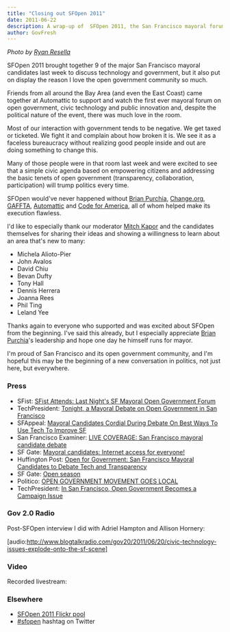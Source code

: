 ```yaml
---
title: "Closing out SFOpen 2011"
date: 2011-06-22
description: A wrap-up of  SFOpen 2011, the San Francisco mayoral forum on open government, civic technology and public innovation.
author: GovFresh
---
```




<em>Photo by <a href="http://ryanresella.com">Ryan Resella</a></em>

SFOpen 2011 brought together 9 of the major San Francisco mayoral candidates last week to discuss technology and government, but it also put on display the reason I love the open government community so much.

Friends from all around the Bay Area (and even the East Coast) came together at Automattic to support and watch the first ever mayoral forum on open government, civic technology and public innovation and, despite the political nature of the event, there was much love in the room. 

Most of our interaction with government tends to be negative. We get taxed or ticketed. We fight it and complain about how broken it is. We see it as a faceless bureaucracy without realizing good people inside and out are doing something to change this.

Many of those people were in that room last week and were excited to see that a simple civic agenda based on empowering citizens and addressing the basic tenets of open government (transparency, collaboration, participation) will trump politics every time.

SFOpen would've never happened without <a href="http://twitter.com/BrianPurchia">Brian Purchia</a>, <a href="http://Change.org">Change.org</a>, <a href="http://GAFFTA.org">GAFFTA</a>, <a href="http://Automattic.com">Automattic</a> and <a href="http://CodeforAmerica.org">Code for America</a>, all of whom helped make its execution flawless.

I'd like to especially thank our moderator <a href="http://www.kapor.com/">Mitch Kapor</a> and the candidates themselves for sharing their ideas and showing a willingness to learn about an area that's new to many:

<ul>
	<li>Michela Alioto-Pier</li>
    <li>John Avalos</li>
    <li>David Chiu</li>
    <li>Bevan Dufty</li>
    <li>Tony Hall</li>
    <li>Dennis Herrera</li>
    <li>Joanna Rees</li>
    <li>Phil Ting</li>
    <li>Leland Yee</li>
</ul>

Thanks again to everyone who supported and was excited about SFOpen from the beginning. I've said this already, but I especially appreciate <a href="http://twitter.com/BrianPurchia">Brian Purchia</a>'s leadership and hope one day he himself runs for mayor.

I'm proud of San Francisco and its open government community, and I'm hopeful this may be the beginning of a new conversation in politics, not just here, but everywhere.

<h3>Press</h3>

<ul>
	<li>SFist: <a href="http://sfist.com/2011/06/17/sfist_attends_last_nights_sf_mayora.php">SFist Attends: Last Night's SF Mayoral Open Government Forum</a></li>
	<li>TechPresident: <a href="http://techpresident.com/short-post/tonight-mayoral-debate-open-government-san-francisco">Tonight, a Mayoral Debate on Open Government in San Francisco</a></li>
	<li>SFAppeal: <a href="http://sfappeal.com/news/2011/06/mayoral-candidates-cordial-during-debate-on-best-ways-to-use-tech-to-improve-sf.php">Mayoral Candidates Cordial During Debate On Best Ways To Use Tech To Improve SF</a></li>
	<li>San Francisco Examiner: <a href="http://www.sfexaminer.com/blogs/under-dome/2011/06/live-coverage-san-francisco-mayoral-candidate-debate">LIVE COVERAGE: San Francisco mayoral candidate debate</a></li>
	<li>SF Gate: <a href="http://www.sfgate.com/cgi-bin/blogs/cityinsider/detail?entry_id=91222">Mayoral candidates: Internet access for everyone!</a></li>
	<li> Huffington Post: <a href="http://www.huffingtonpost.com/sarah-granger/open-for-government-san-f_b_877184.html">Open for Government: San Francisco Mayoral Candidates to Debate Tech and Transparency</a></li>
	<li>SF Gate: <a href="http://www.sfgate.com/cgi-bin/article.cgi?f=/c/a/2011/04/14/BU6Q1IVP38.DTL">Open season</a></li>
	<li>Politico: <a href="http://www.politico.com/morningtech/0511/morningtech235.html">OPEN GOVERNMENT MOVEMENT GOES LOCAL</a></li>
	<li>TechPresident: <a href="http://techpresident.com/short-post/san-francisco-open-government-becomes-campaign-issue">In San Francisco, Open Government Becomes a Campaign Issue</a></li>
</ul>

<h3>Gov 2.0 Radio</h3>

Post-SFOpen interview I did with Adriel Hampton and Allison Hornery:

[audio:http://www.blogtalkradio.com/gov20/2011/06/20/civic-technology-issues-explode-onto-the-sf-scene]

<h3>Video</h3>

Recorded livestream:



<h3>Elsewhere</h3>

<ul>
	<li><a href="http://www.flickr.com/groups/sfopen2011/pool/">SFOpen 2011 Flickr pool</a></li>
	<li><a href="http://search.twitter.com/search?q=sfopen">#sfopen</a> hashtag on Twitter</li>
</ul>



